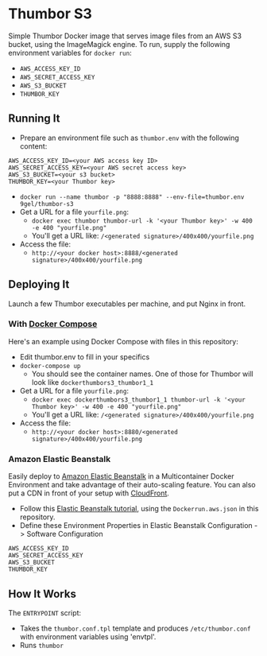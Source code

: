 Thumbor S3
==========

Simple Thumbor Docker image that serves image files from an AWS S3 bucket,
using the ImageMagick engine. To run, supply the following environment
variables for `docker run`:

- `AWS_ACCESS_KEY_ID`
- `AWS_SECRET_ACCESS_KEY`
- `AWS_S3_BUCKET`
- `THUMBOR_KEY`

Running It
----------

- Prepare an environment file such as `thumbor.env` with the following content:
````
AWS_ACCESS_KEY_ID=<your AWS access key ID>
AWS_SECRET_ACCESS_KEY=<your AWS secret access key>
AWS_S3_BUCKET=<your s3 bucket>
THUMBOR_KEY=<your Thumbor key>
````
- `docker run --name thumbor -p "8888:8888" --env-file=thumbor.env 9gel/thumbor-s3`
- Get a URL for a file `yourfile.png`:
  - `docker exec thumbor thumbor-url -k '<your Thumbor key>' -w 400 -e 400 "yourfile.png"`
  - You'll get a URL like: `/<generated signature>/400x400/yourfile.png`
- Access the file:
  - `http://<your docker host>:8888/<generated signature>/400x400/yourfile.png`

Deploying It
------------

Launch a few Thumbor executables per machine, and put Nginx in front.

### With [Docker Compose](https://docs.docker.com/compose/)

Here's an example using Docker Compose with files in this repository:

- Edit thumbor.env to fill in your specifics
- `docker-compose up`
  - You should see the container names. One of those for Thumbor will look like `dockerthumbors3_thumbor1_1`
- Get a URL for a file `yourfile.png`:
  - `docker exec dockerthumbors3_thumbor1_1 thumbor-url -k '<your Thumbor key>' -w 400 -e 400 "yourfile.png"`
  - You'll get a URL like: `/<generated signature>/400x400/yourfile.png`
- Access the file:
  - `http://<your docker host>:8880/<generated signature>/400x400/yourfile.png`

### Amazon Elastic Beanstalk

Easily deploy to [Amazon Elastic Beanstalk](http://docs.aws.amazon.com/elasticbeanstalk/latest/dg/create_deploy_docker_ecs.html) in a Multicontainer Docker Environment and take advantage of their auto-scaling feature. You can also put a CDN in front of your setup with [CloudFront](https://aws.amazon.com/cloudfront/).

- Follow this [Elastic Beanstalk tutorial](http://docs.aws.amazon.com/elasticbeanstalk/latest/dg/create_deploy_docker_ecstutorial.html), using the `Dockerrun.aws.json` in this repository.
- Define these Environment Properties in Elastic Beanstalk Configuration -> Software Configuration
````
AWS_ACCESS_KEY_ID
AWS_SECRET_ACCESS_KEY
AWS_S3_BUCKET
THUMBOR_KEY
````

How It Works
------------

The `ENTRYPOINT` script:

- Takes the `thumbor.conf.tpl` template and produces
`/etc/thumbor.conf` with environment variables using 'envtpl'.
- Runs `thumbor`

